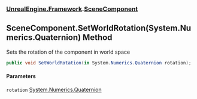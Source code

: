 ### [UnrealEngine.Framework](./UnrealEngine-Framework.md 'UnrealEngine.Framework').[SceneComponent](./SceneComponent.md 'UnrealEngine.Framework.SceneComponent')
## SceneComponent.SetWorldRotation(System.Numerics.Quaternion) Method
Sets the rotation of the component in world space  
```csharp
public void SetWorldRotation(in System.Numerics.Quaternion rotation);
```
#### Parameters
<a name='UnrealEngine-Framework-SceneComponent-SetWorldRotation(System-Numerics-Quaternion)-rotation'></a>
`rotation` [System.Numerics.Quaternion](https://docs.microsoft.com/en-us/dotnet/api/System.Numerics.Quaternion 'System.Numerics.Quaternion')  
  

